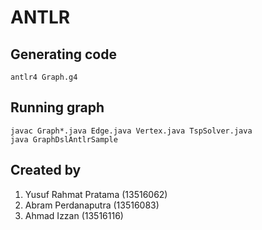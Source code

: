 # ANTLR

## Generating code
```sh-session
antlr4 Graph.g4
```

## Running graph
```sh-session
javac Graph*.java Edge.java Vertex.java TspSolver.java
java GraphDslAntlrSample
```

## Created by
1. Yusuf Rahmat Pratama (13516062)
2. Abram Perdanaputra (13516083)
3. Ahmad Izzan (13516116)